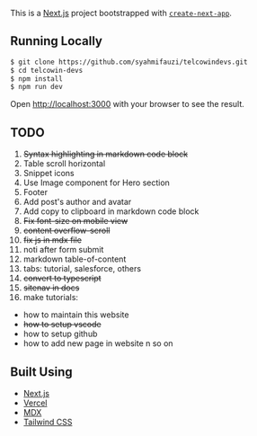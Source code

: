 This is a [Next.js](https://nextjs.org/) project bootstrapped with [`create-next-app`](https://github.com/vercel/next.js/tree/canary/packages/create-next-app).

## Running Locally

```bash
$ git clone https://github.com/syahmifauzi/telcowindevs.git
$ cd telcowin-devs
$ npm install
$ npm run dev
```

Open [http://localhost:3000](http://localhost:3000) with your browser to see the result.

## TODO

1. ~~Syntax highlighting in markdown code block~~
2. Table scroll horizontal
3. Snippet icons
4. Use Image component for Hero section
5. Footer
6. Add post's author and avatar
7. Add copy to clipboard in markdown code block
8. ~~Fix font-size on mobile view~~
9. ~~content overflow-scroll~~
10. ~~fix js in mdx file~~
11. noti after form submit
12. markdown table-of-content
13. tabs: tutorial, salesforce, others
14. ~~convert to typescript~~
15. ~~sitenav in docs~~
16. make tutorials:

- how to maintain this website
- ~~how to setup vscode~~
- how to setup github
- how to add new page in website n so on

## Built Using

- [Next.js](https://nextjs.org/)
- [Vercel](https://vercel.com/)
- [MDX](https://github.com/mdx-js/mdx)
- [Tailwind CSS](https://tailwindcss.com/)

